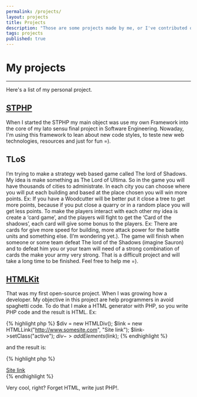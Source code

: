 ```yaml
---
permalink: /projects/
layout: projects
title: Projects
description: "Those are some projects made by me, or I've contributed of someway"
tags: projects
published: true
---
```




# My projects
------------------

Here's a list of my personal project.

## [STPHP](https://github.com/thiagorthomaz/stphp)
When I started the STPHP my main object was use my own Framework into the core of my lato sensu final project in Software Engineering.
Nowaday, I'm using this framework to lean about new code styles, to teste new web technologies, resources and just for fun =).


## TLoS
I’m trying to make a strategy web based game called The lord of Shadows. My idea is make something as The Lord of Ultima. 
So in the game you will have thousands of cities to administrate. In each city you can choose where you will put each building 
and based at the place chosen you will win more points. Ex: If you have a Woodcutter will be better put it close a 
tree to get more points, because if you put close a quarry or in a random place you will get less points. To make the 
players interact with each other my idea is create a ‘card game’, and the players will fight to get the ‘Card of the shadows’,
each card will give some bonus to the players. Ex: There are cards for give more speed for building,
more attack power for the battle units and something else. (I’m wondering yet.).
The game will finish when someone or some team defeat The lord of the Shadows (imagine Sauron) and to defeat him you or your team will need of a strong combination of cards the make your army very strong.
That is a difficult project and will take a long time to be finished. Feel free to help me =).


## [HTMLKit](https://github.com/thiagorthomaz/htmlkit)
That was my first open-source project. When I was growing how a developer.
My objective in this project are help programmers in avoid spaghetti code.
To do that I make a HTML generator with PHP, so you write PHP code and the result is HTML.
Ex:

{% highlight php %}
  $div = new HTMLDiv();
  $link = new HTMLLink("http://www.somesite.com", "Site link");
  $link->setClass("active");
  $div->addElements($link);
{% endhighlight %}

and the result is:

{% highlight php %}
  <div><a href="http://www.somesite.com" class="active">Site link</a></div>
{% endhighlight %}

Very cool, right? Forget HTML, write just PHP!.
